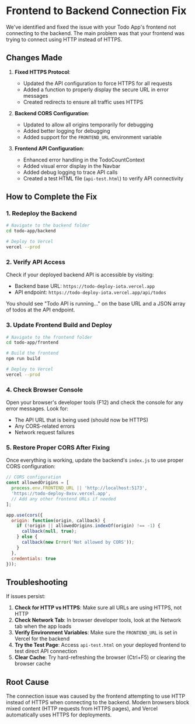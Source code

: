 # Frontend to Backend Connection Fix

We've identified and fixed the issue with your Todo App's frontend not connecting to the backend. The main problem was that your frontend was trying to connect using HTTP instead of HTTPS.

## Changes Made

1. **Fixed HTTPS Protocol**:
   - Updated the API configuration to force HTTPS for all requests
   - Added a function to properly display the secure URL in error messages
   - Created redirects to ensure all traffic uses HTTPS

2. **Backend CORS Configuration**:
   - Updated to allow all origins temporarily for debugging
   - Added better logging for debugging
   - Added support for the `FRONTEND_URL` environment variable

3. **Frontend API Configuration**:
   - Enhanced error handling in the TodoCountContext
   - Added visual error display in the Navbar
   - Added debug logging to trace API calls
   - Created a test HTML file (`api-test.html`) to verify API connectivity

## How to Complete the Fix

### 1. Redeploy the Backend

```bash
# Navigate to the backend folder
cd todo-app/backend

# Deploy to Vercel
vercel --prod
```

### 2. Verify API Access

Check if your deployed backend API is accessible by visiting:
- Backend base URL: `https://todo-deploy-iota.vercel.app`
- API endpoint: `https://todo-deploy-iota.vercel.app/api/todos`

You should see "Todo API is running..." on the base URL and a JSON array of todos at the API endpoint.

### 3. Update Frontend Build and Deploy

```bash
# Navigate to the frontend folder
cd todo-app/frontend

# Build the frontend
npm run build

# Deploy to Vercel
vercel --prod
```

### 4. Check Browser Console

Open your browser's developer tools (F12) and check the console for any error messages. Look for:
- The API URL that is being used (should now be HTTPS)
- Any CORS-related errors
- Network request failures

### 5. Restore Proper CORS After Fixing

Once everything is working, update the backend's `index.js` to use proper CORS configuration:

```javascript
// CORS configuration
const allowedOrigins = [
  process.env.FRONTEND_URL || 'http://localhost:5173',
  'https://todo-deploy-8xsv.vercel.app',
  // Add any other frontend URLs if needed
];

app.use(cors({
  origin: function(origin, callback) {
    if (!origin || allowedOrigins.indexOf(origin) !== -1) {
      callback(null, true);
    } else {
      callback(new Error('Not allowed by CORS'));
    }
  },
  credentials: true
}));
```

## Troubleshooting

If issues persist:

1. **Check for HTTP vs HTTPS**: Make sure all URLs are using HTTPS, not HTTP
2. **Check Network Tab**: In browser developer tools, look at the Network tab when the app loads
3. **Verify Environment Variables**: Make sure the `FRONTEND_URL` is set in Vercel for the backend
4. **Try the Test Page**: Access `api-test.html` on your deployed frontend to test direct API connection
5. **Clear Cache**: Try hard-refreshing the browser (Ctrl+F5) or clearing the browser cache

## Root Cause

The connection issue was caused by the frontend attempting to use HTTP instead of HTTPS when connecting to the backend. Modern browsers block mixed content (HTTP requests from HTTPS pages), and Vercel automatically uses HTTPS for deployments. 